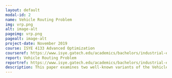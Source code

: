 ```yaml
---
layout: default
modal-id: 2
name: Vehicle Routing Problem
img: vrp.png
alt: image-alt
pageimg: vrp.png
pagealt: image-alt
project-date: November 2019
course: ISYE 4133 Advanced Optimization
courseref: https://www.isye.gatech.edu/academics/bachelors/industrial-engineering/courses
report: Vehicle Routing Problem
reportref: https://www.isye.gatech.edu/academics/bachelors/industrial-engineering/courses
description: This paper examines two well-known variants of the Vehicle Routing Problem (VRP): the Capacitated Vehicle Routing Problem (CVRP) and the Vehicle Routing Problem with Time Windows (VRPTW). VRPs are used in a variety of applications which motivate research in both industry and academia. Two approaches to solve both of these problems are explored - a flow based approach and a set partitioning approach using column generation and a corresponding pricing problem. The model formulations, implementations in Gurobi Python, as well as solutions and comments on the scalability of the approaches are included.
---
```

